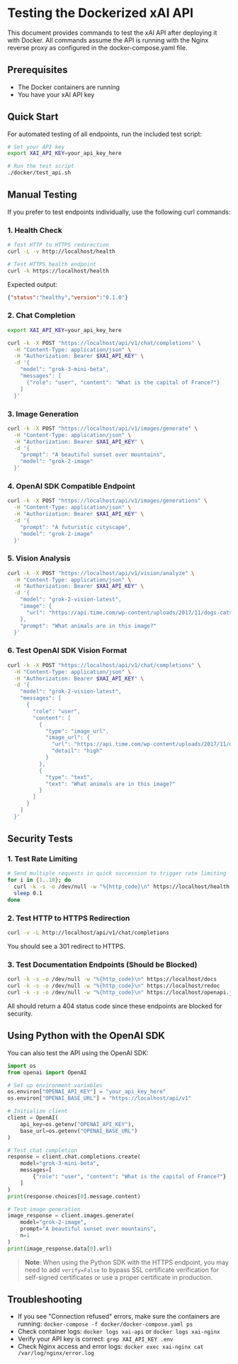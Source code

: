 # Testing the Dockerized xAI API

This document provides commands to test the xAI API after deploying it with Docker. All commands assume the API is running with the Nginx reverse proxy as configured in the docker-compose.yaml file.

## Prerequisites

- The Docker containers are running
- You have your xAI API key

## Quick Start

For automated testing of all endpoints, run the included test script:

```bash
# Set your API key
export XAI_API_KEY=your_api_key_here

# Run the test script
./docker/test_api.sh
```

## Manual Testing

If you prefer to test endpoints individually, use the following curl commands:

### 1. Health Check

```bash
# Test HTTP to HTTPS redirection
curl -L -v http://localhost/health

# Test HTTPS health endpoint
curl -k https://localhost/health
```

Expected output:
```json
{"status":"healthy","version":"0.1.0"}
```

### 2. Chat Completion

```bash
export XAI_API_KEY=your_api_key_here

curl -k -X POST "https://localhost/api/v1/chat/completions" \
  -H "Content-Type: application/json" \
  -H "Authorization: Bearer $XAI_API_KEY" \
  -d '{
    "model": "grok-3-mini-beta",
    "messages": [
      {"role": "user", "content": "What is the capital of France?"}
    ]
  }'
```

### 3. Image Generation

```bash
curl -k -X POST "https://localhost/api/v1/images/generate" \
  -H "Content-Type: application/json" \
  -H "Authorization: Bearer $XAI_API_KEY" \
  -d '{
    "prompt": "A beautiful sunset over mountains",
    "model": "grok-2-image"
  }'
```

### 4. OpenAI SDK Compatible Endpoint

```bash
curl -k -X POST "https://localhost/api/v1/images/generations" \
  -H "Content-Type: application/json" \
  -H "Authorization: Bearer $XAI_API_KEY" \
  -d '{
    "prompt": "A futuristic cityscape",
    "model": "grok-2-image"
  }'
```

### 5. Vision Analysis

```bash
curl -k -X POST "https://localhost/api/v1/vision/analyze" \
  -H "Content-Type: application/json" \
  -H "Authorization: Bearer $XAI_API_KEY" \
  -d '{
    "model": "grok-2-vision-latest",
    "image": {
      "url": "https://api.time.com/wp-content/uploads/2017/11/dogs-cats-brain-study.jpg"
    },
    "prompt": "What animals are in this image?"
  }'
```

### 6. Test OpenAI SDK Vision Format

```bash
curl -k -X POST "https://localhost/api/v1/chat/completions" \
  -H "Content-Type: application/json" \
  -H "Authorization: Bearer $XAI_API_KEY" \
  -d '{
    "model": "grok-2-vision-latest",
    "messages": [
      {
        "role": "user",
        "content": [
          {
            "type": "image_url",
            "image_url": {
              "url": "https://api.time.com/wp-content/uploads/2017/11/dogs-cats-brain-study.jpg",
              "detail": "high"
            }
          },
          {
            "type": "text",
            "text": "What animals are in this image?"
          }
        ]
      }
    ]
  }'
```

## Security Tests

### 1. Test Rate Limiting

```bash
# Send multiple requests in quick succession to trigger rate limiting
for i in {1..10}; do
  curl -k -s -o /dev/null -w "%{http_code}\n" https://localhost/health
  sleep 0.1
done
```

### 2. Test HTTP to HTTPS Redirection

```bash
curl -v -L http://localhost/api/v1/chat/completions
```

You should see a 301 redirect to HTTPS.

### 3. Test Documentation Endpoints (Should be Blocked)

```bash
curl -k -s -o /dev/null -w "%{http_code}\n" https://localhost/docs
curl -k -s -o /dev/null -w "%{http_code}\n" https://localhost/redoc
curl -k -s -o /dev/null -w "%{http_code}\n" https://localhost/openapi.json
```

All should return a 404 status code since these endpoints are blocked for security.

## Using Python with the OpenAI SDK

You can also test the API using the OpenAI SDK:

```python
import os
from openai import OpenAI

# Set up environment variables
os.environ["OPENAI_API_KEY"] = "your_api_key_here"
os.environ["OPENAI_BASE_URL"] = "https://localhost/api/v1"

# Initialize client
client = OpenAI(
    api_key=os.getenv("OPENAI_API_KEY"),
    base_url=os.getenv("OPENAI_BASE_URL")
)

# Test chat completion
response = client.chat.completions.create(
    model="grok-3-mini-beta",
    messages=[
        {"role": "user", "content": "What is the capital of France?"}
    ]
)
print(response.choices[0].message.content)

# Test image generation
image_response = client.images.generate(
    model="grok-2-image",
    prompt="A beautiful sunset over mountains",
    n=1
)
print(image_response.data[0].url)
```

> **Note**: When using the Python SDK with the HTTPS endpoint, you may need to add `verify=False` to bypass SSL certificate verification for self-signed certificates or use a proper certificate in production.

## Troubleshooting

- If you see "Connection refused" errors, make sure the containers are running: `docker-compose -f docker/docker-compose.yaml ps`
- Check container logs: `docker logs xai-api` or `docker logs xai-nginx`
- Verify your API key is correct: `grep XAI_API_KEY .env`
- Check Nginx access and error logs: `docker exec xai-nginx cat /var/log/nginx/error.log` 